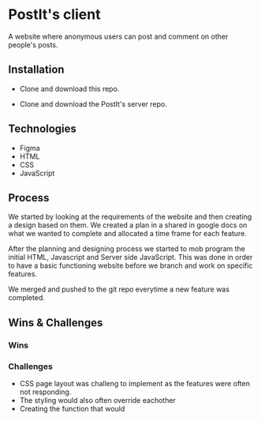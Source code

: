 # PostIt's client

A website where anonymous users can post and comment on other people's posts.

## Installation

* Clone and download this repo.

* Clone and download the PostIt's server repo.

## Technologies

* Figma
* HTML
* CSS
* JavaScript


## Process

We started by looking at the requirements of the website and then creating a design based on them. We created a plan in a shared in google docs on what we wanted to complete and allocated a time frame for each feature.


After the planning and designing process we started to mob program the initial HTML, Javascript and Server side JavaScript. This was done in order to have a basic functioning website before we branch and work on specific features.

We merged and pushed to the git repo everytime a new feature was completed.

## Wins & Challenges

### Wins


### Challenges
* CSS page layout was challeng to implement as the features were often not responding.
* The styling would also often override eachother
* Creating the function that would 